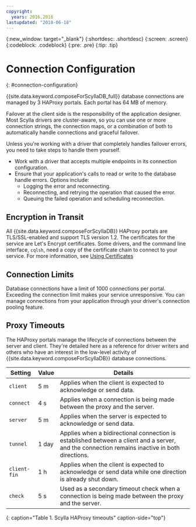 ```yaml
---
copyright:
  years: 2016,2018
lastupdated: "2018-06-18"
---
```


{:new_window: target="_blank"}
{:shortdesc: .shortdesc}
{:screen: .screen}
{:codeblock: .codeblock}
{:pre: .pre}
{:tip: .tip}

# Connection Configuration
{: #connection-configuration}

{{site.data.keyword.composeForScyllaDB_full}} database connections are managed by 3 HAProxy portals. Each portal has 64 MB of memory.

Failover at the client side is the responsibility of the application designer. Most Scylla drivers are cluster-aware, so you can use one or more connection strings, the connection maps, or a combination of both to automatically handle connections and graceful failover.

Unless you're working with a driver that completely handles failover errors, you need to take steps to handle them yourself.

* Work with a driver that accepts multiple endpoints in its connection configuration.
* Ensure that your application's calls to read or write to the database handle errors. Options include:
  + Logging the error and reconnecting.
  + Reconnecting, and retrying the operation that caused the error.
  + Queuing the failed operation and scheduling reconnection.

## Encryption in Transit

All {{site.data.keyword.composeForScyllaDB}} HAProxy portals are TLS/SSL-enabled and support TLS version 1.2. The certificates for the service are Let's Encrypt certificates. Some drivers, and the command line interface, `cqlsh`, need a copy of the certificate chain to connect to your service. For more information, see [Using Certificates](https://{DomainName}/docs/services/ComposeForScyllaDB/scylla-certificates.html)

## Connection Limits

Database connections have a limit of 1000 connections per portal. Exceeding the connection limit makes your service unresponsive. You can manage connections from your application through your driver's connection pooling feature.

## Proxy Timeouts

The HAProxy portals manage the lifecycle of connections between the server and client. They're detailed here as a reference for driver writers and others who have an interest in the low-level activity of {{site.data.keyword.composeForScyllaDB}} database connections.

Setting | Value | Details
----------|-----------|-----------
`client` | 5 m | Applies when the client is expected to acknowledge or send data.
`connect` | 4 s | Applies when a connection is being made between the proxy and the server.
`server` | 5 m | Applies when the server is expected to acknowledge or send data.
`tunnel` | 1 day | Applies when a bidirectional connection is established between a client and a server, and the connection remains inactive in both directions.
`client-fin` | 1 h | Applies when the client is expected to acknowledge or send data while one direction is already shut down.
`check` | 5 s | Used as a secondary timeout check when a connection is being made between the proxy and the server.

{: caption="Table 1. Scylla HAProxy timeouts" caption-side="top"}
